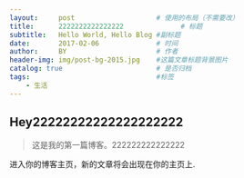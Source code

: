 ```yaml
---
layout:     post                    # 使用的布局（不需要改）
title:      2222222222222222              # 标题 
subtitle:   Hello World, Hello Blog #副标题
date:       2017-02-06              # 时间
author:     BY                      # 作者
header-img: img/post-bg-2015.jpg    #这篇文章标题背景图片
catalog: true                       # 是否归档
tags:                               #标签
    - 生活
---
```


## Hey22222222222222222222
>这是我的第一篇博客。222222222222222

进入你的博客主页，新的文章将会出现在你的主页上.
